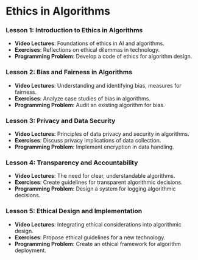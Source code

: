 # Ethics in Algorithms

### Lesson 1: Introduction to Ethics in Algorithms
- **Video Lectures**: Foundations of ethics in AI and algorithms.
- **Exercises**: Reflections on ethical dilemmas in technology.
- **Programming Problem**: Develop a code of ethics for algorithm design.

### Lesson 2: Bias and Fairness in Algorithms
- **Video Lectures**: Understanding and identifying bias, measures for fairness.
- **Exercises**: Analyze case studies of bias in algorithms.
- **Programming Problem**: Audit an existing algorithm for bias.

### Lesson 3: Privacy and Data Security
- **Video Lectures**: Principles of data privacy and security in algorithms.
- **Exercises**: Discuss privacy implications of data collection.
- **Programming Problem**: Implement encryption in data handling.

### Lesson 4: Transparency and Accountability
- **Video Lectures**: The need for clear, understandable algorithms.
- **Exercises**: Create guidelines for transparent algorithmic decisions.
- **Programming Problem**: Design a system for logging algorithmic decisions.

### Lesson 5: Ethical Design and Implementation
- **Video Lectures**: Integrating ethical considerations into algorithmic design.
- **Exercises**: Propose ethical guidelines for a new technology.
- **Programming Problem**: Create an ethical framework for algorithm deployment.
